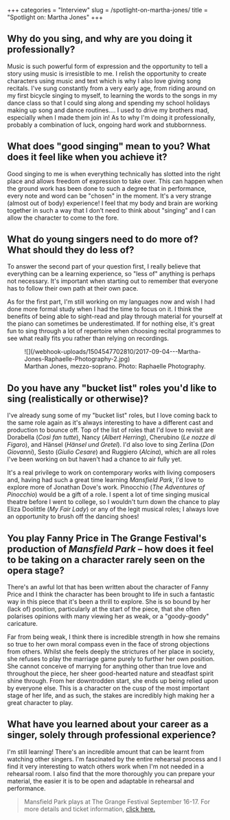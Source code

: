 +++
categories = "Interview"
slug = /spotlight-on-martha-jones/
title = "Spotlight on: Martha Jones"
+++

## Why do you sing, and why are you doing it professionally?

Music is such powerful form of expression and the opportunity to tell a story using music is irresistible to me.  I relish the opportunity to create characters using music and text which is why I also love giving song recitals.  I've sung constantly from a very early age, from riding around on my first bicycle singing to myself, to learning the words to the songs in my dance class so that I could sing along and spending my school holidays making up song and dance routines.... I used to drive my brothers mad, especially when I made them join in!  As to why I'm doing it professionally, probably a combination of luck, ongoing hard work and stubbornness.

## What does "good singing" mean to you? What does it feel like when you achieve it?

Good singing to me is when everything technically has slotted into the right place and allows freedom of expression to take over.  This can happen when the ground work has been done to such a degree that in performance, every note and word can be "chosen" in the moment. It's a very strange (almost out of body) experience!   I feel that my body and brain are working together in such a way that I don’t need to think about "singing" and I can allow the character to come to the fore. 

## What do young singers need to do more of? What should they do less of?

To answer the second part of your question first, I really believe that everything can be a learning experience, so "less of" anything is perhaps not necessary.  It's important when starting out to remember that everyone has to follow their own path at their own pace. 

As for the first part, I'm still working on my languages now and wish I had done more formal study when I had the time to focus on it.  I think the benefits of being able to sight-read and play through material for yourself at the piano can sometimes be underestimated.  If for nothing else, it's great fun to sing through a lot of repertoire when choosing recital programmes to see what really fits you rather than relying on recordings. 

<figure data-type="image">
![](/webhook-uploads/1504547702810/2017-09-04---Martha-Jones-Raphaelle-Photography-2.jpg)
<figcaption>Marthan Jones, mezzo-soprano. Photo: Raphaelle Photography.</figcaption>
</figure>

## Do you have any "bucket list" roles you'd like to sing (realistically or otherwise)?

I've already sung some of my "bucket list" roles, but I love coming back to the same role again as it's always interesting to have a different cast and production to bounce off.  Top of the list of roles that I'd love to revisit are Dorabella (*Così fan tutte*), Nancy (*Albert Herring*), Cherubino (*Le nozze di Figaro*), and Hänsel (*Hänsel und Gretel*). I'd also love to sing Zerlina (*Don Giovanni*), Sesto (*Giulio Cesare*) and Ruggiero (*Alcina*), which are all roles I've been working on but haven't had a chance to air fully yet.  

It's a real privilege to work on contemporary works with living composers and, having had such a great time learning *Mansfield Park*, I'd love to explore more of Jonathan Dove's work.  Pinocchio (*The Adventures of Pinocchio*) would be a gift of a role.  I spent a lot of time singing musical theatre before I went to college, so I wouldn't turn down the chance to play Eliza Doolittle (*My Fair Lady*) or any of the legit musical roles; I always love an opportunity to brush off the dancing shoes!

## You play Fanny Price in The Grange Festival's production of *Mansfield Park* – how does it feel to be taking on a character rarely seen on the opera stage?

There's an awful lot that has been written about the character of Fanny Price and I think the character has been brought to life in such a fantastic way in this piece that it's been a thrill to explore.  She is so bound by her (lack of) position, particularly at the start of the piece, that she often polarises opinions with many viewing her as weak, or a "goody-goody" caricature.   

Far from being weak, I think there is incredible strength in how she remains so true to her own moral compass even in the face of strong objections from others.  Whilst she feels deeply the strictures of her place in society, she refuses to play the marriage game purely to further her own position.  She cannot conceive of marrying for anything other than true love and throughout the piece, her sheer good-hearted nature and steadfast spirit shine through. From her downtrodden start, she ends up being relied upon by everyone else.  This is a character on the cusp of the most important stage of her life, and as such, the stakes are incredibly high making her a great character to play.

## What have you learned about your career as a singer, solely through professional experience? 

I'm still learning!  There's an incredible amount that can be learnt from watching other singers.  I'm fascinated by the entire rehearsal process and I find it very interesting to watch others work when I'm not needed in a rehearsal room.   I also find that the more thoroughly you can prepare your material, the easier it is to be open and adaptable in rehearsal and performance.

>Mansfield Park plays at The Grange Festival September 16-17. For more details and ticket information, [click here.](https://thegrangefestival.co.uk/operas/mansfield-park/)
